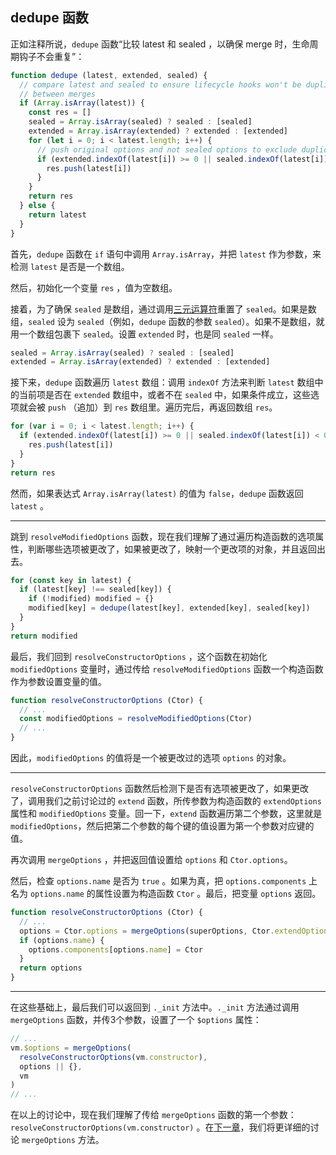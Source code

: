 ## dedupe 函数

正如注释所说，`dedupe` 函数“比较 latest 和 sealed ，以确保 merge 时，生命周期钩子不会重复”：

```javascript
function dedupe (latest, extended, sealed) {
  // compare latest and sealed to ensure lifecycle hooks won't be duplicated
  // between merges
  if (Array.isArray(latest)) {
    const res = []
    sealed = Array.isArray(sealed) ? sealed : [sealed]
    extended = Array.isArray(extended) ? extended : [extended]
    for (let i = 0; i < latest.length; i++) {
      // push original options and not sealed options to exclude duplicated options
      if (extended.indexOf(latest[i]) >= 0 || sealed.indexOf(latest[i]) < 0) {
        res.push(latest[i])
      }
    }
    return res
  } else {
    return latest
  }
}
```

首先，`dedupe` 函数在 `if` 语句中调用 `Array.isArray`，并把 `latest` 作为参数，来检测 `latest` 是否是一个数组。

然后，初始化一个变量 `res` ，值为空数组。

接着，为了确保 `sealed` 是数组，通过调用[三元运算符](https://developer.mozilla.org/zh-CN/docs/Web/JavaScript/Reference/Operators/Conditional_Operator)重置了 `sealed`。如果是数组，`sealed` 设为 `sealed`（例如，`dedupe` 函数的参数 `sealed`）。如果不是数组，就用一个数组包裹下 `sealed`。设置 `extended` 时，也是同 `sealed` 一样。

```javascript
sealed = Array.isArray(sealed) ? sealed : [sealed]
extended = Array.isArray(extended) ? extended : [extended]
```

接下来，`dedupe` 函数遍历 `latest` 数组：调用 `indexOf` 方法来判断 `latest` 数组中的当前项是否在 `extended` 数组中，或者不在 `sealed` 中，如果条件成立，这些选项就会被 `push` （追加）到 `res` 数组里。遍历完后，再返回数组 `res`。

```javascript
for (var i = 0; i < latest.length; i++) {
  if (extended.indexOf(latest[i]) >= 0 || sealed.indexOf(latest[i]) < 0) {
    res.push(latest[i])
  }
}
return res
```

然而，如果表达式 `Array.isArray(latest)` 的值为 `false`，`dedupe` 函数返回 `latest` 。

---

跳到 `resolveModifiedOptions` 函数，现在我们理解了通过遍历构造函数的选项属性，判断哪些选项被更改了，如果被更改了，映射一个更改项的对象，并且返回出去。

```javascript
for (const key in latest) {
  if (latest[key] !== sealed[key]) {
    if (!modified) modified = {}
    modified[key] = dedupe(latest[key], extended[key], sealed[key])
  }
}
return modified
```

最后，我们回到 `resolveConstructorOptions` ，这个函数在初始化 `modifiedOptions` 变量时，通过传给 `resolveModifiedOptions` 函数一个构造函数作为参数设置变量的值。


```javascript
function resolveConstructorOptions (Ctor) {
  // ...
  const modifiedOptions = resolveModifiedOptions(Ctor)
  // ...
}
```

因此，`modifiedOptions` 的值将是一个被更改过的选项 `options` 的对象。

---

`resolveConstructorOptions` 函数然后检测下是否有选项被更改了，如果更改了，调用我们之前讨论过的 `extend` 函数，所传参数为构造函数的 `extendOptions` 属性和 `modifiedOptions` 变量。回一下，`extend` 函数遍历第二个参数，这里就是 `modifiedOptions`，然后把第二个参数的每个键的值设置为第一个参数对应键的值。

再次调用 `mergeOptions` ，并把返回值设置给 `options` 和 `Ctor.options`。

然后，检查 `options.name` 是否为 `true` 。如果为真，把 `options.components` 上名为 `options.name` 的属性设置为构造函数 `Ctor` 。最后，把变量 `options` 返回。

```javascript
function resolveConstructorOptions (Ctor) {
  // ...
  options = Ctor.options = mergeOptions(superOptions, Ctor.extendOptions)
  if (options.name) {
    options.components[options.name] = Ctor
  }
  return options
}
```

---

在这些基础上，最后我们可以返回到 `._init` 方法中。`._init` 方法通过调用 `mergeOptions` 函数，并传3个参数，设置了一个 `$options` 属性：

```javascript
// ...
vm.$options = mergeOptions(
  resolveConstructorOptions(vm.constructor),
  options || {},
  vm
)
// ...
```

在以上的讨论中，现在我们理解了传给 `mergeOptions` 函数的第一个参数：`resolveConstructorOptions(vm.constructor)` 。在[下一章](https://github.com/ohhoney1/Vue.js-Source-Code-line-by-line/blob/master/docs/06-the-mergeOptions-function(2).md)，我们将更详细的讨论 `mergeOptions` 方法。


